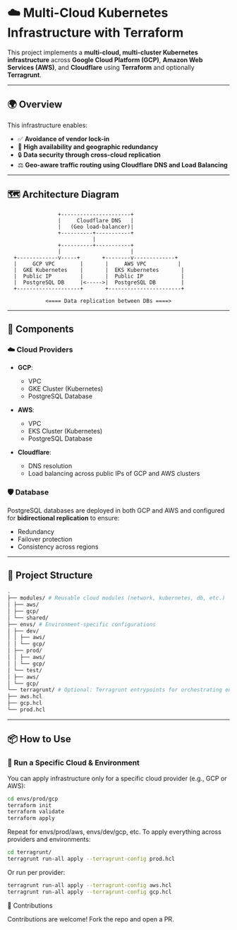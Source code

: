 # ☁️ Multi-Cloud Kubernetes Infrastructure with Terraform

This project implements a **multi-cloud, multi-cluster Kubernetes infrastructure** across **Google Cloud Platform (GCP)**, **Amazon Web Services (AWS)**, and **Cloudflare** using **Terraform** and optionally **Terragrunt**.

---

## 🌍 Overview

This infrastructure enables:

- ✅ **Avoidance of vendor lock-in**
- 🔁 **High availability and geographic redundancy**
- 🔒 **Data security through cross-cloud replication**
- ⚖️ **Geo-aware traffic routing using Cloudflare DNS and Load Balancing**

---

## 🗺️ Architecture Diagram

                    +----------------------+
                    |     Cloudflare DNS   |
                    |   (Geo load-balancer)|
                    +----------+-----------+
                               |
                    +----------+-----------+
                    |                      |
      +-------------v-----+       +--------v-------------+
      |     GCP VPC        |       |     AWS VPC          |
      |  GKE Kubernetes    |       |  EKS Kubernetes       |
      |  Public IP         |       |  Public IP            |
      |  PostgreSQL DB     |<----->|  PostgreSQL DB        |
      +--------------------+       +-----------------------+

                <==== Data replication between DBs ====>

---

## 🧱 Components

### ☁️ Cloud Providers

- **GCP**:

  - VPC
  - GKE Cluster (Kubernetes)
  - PostgreSQL Database

- **AWS**:

  - VPC
  - EKS Cluster (Kubernetes)
  - PostgreSQL Database

- **Cloudflare**:
  - DNS resolution
  - Load balancing across public IPs of GCP and AWS clusters

### 🛡️ Database

PostgreSQL databases are deployed in both GCP and AWS and configured for **bidirectional replication** to ensure:

- Redundancy
- Failover protection
- Consistency across regions

---

## 📁 Project Structure

```bash
.
├── modules/ # Reusable cloud modules (network, kubernetes, db, etc.)
│ ├── aws/
│ ├── gcp/
│ └── shared/
├── envs/ # Environment-specific configurations
│ ├── dev/
│ │ ├── aws/
│ │ └── gcp/
│ ├── prod/
│ │ ├── aws/
│ │ └── gcp/
│ └── test/
│ ├── aws/
│ └── gcp/
└── terragrunt/ # Optional: Terragrunt entrypoints for orchestrating environments
├── aws.hcl
├── gcp.hcl
└── prod.hcl

```

---

## 📦 How to Use

### 🔹 Run a Specific Cloud & Environment

You can apply infrastructure only for a specific cloud provider (e.g., GCP or AWS):

```bash
cd envs/prod/gcp
terraform init
terraform validate
terraform apply
```

Repeat for envs/prod/aws, envs/dev/gcp, etc.
To apply everything across providers and environments:

```bash
cd terragrunt/
terragrunt run-all apply --terragrunt-config prod.hcl
```

Or run per provider:

```bash
terragrunt run-all apply --terragrunt-config aws.hcl
terragrunt run-all apply --terragrunt-config gcp.hcl
```

🤝 Contributions

Contributions are welcome! Fork the repo and open a PR.
